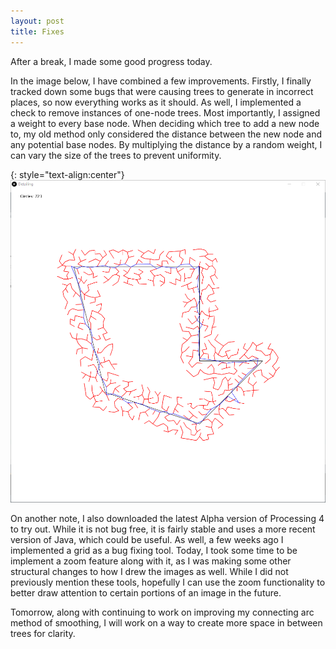 ```yaml
---
layout: post
title: Fixes
---
```


After a break, I made some good progress today.

In the image below, I have combined a few improvements. Firstly, I finally tracked down some bugs that were causing trees to generate in incorrect places, so now everything works as it should. As well, I implemented a check to remove instances of one-node trees. Most importantly, I assigned a weight to every base node. When deciding which tree to add a new node to, my old method only considered the distance between the new node and any potential base nodes. By multiplying the distance by a random weight, I can vary the size of the trees to prevent uniformity.

{: style="text-align:center"}
![Trees are displayed around a polyline.](https://raw.githubusercontent.com/MichaelMBradley/Detailing/gh-pages/_assets/06-21/randomisedtreesize.png)

On another note, I also downloaded the latest Alpha version of Processing 4 to try out. While it is not bug free, it is fairly stable and uses a more recent version of Java, which could be useful. As well, a few weeks ago I implemented a grid as a bug fixing tool. Today, I took some time to be implement a zoom feature along with it, as I was making some other structural changes to how I drew the images as well. While I did not previously mention these tools, hopefully I can use the zoom functionality to better draw attention to certain portions of an image in the future.

Tomorrow, along with continuing to work on improving my connecting arc method of smoothing, I will work on a way to create more space in between trees for clarity.
